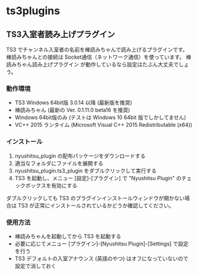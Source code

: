 # ts3plugins

## TS3入室者読み上げプラグイン
TS3 でチャンネル入室者の名前を棒読みちゃんで読み上げるプラグインです。
棒読みちゃんとの接続は Socket通信（ネットワーク通信）を使っています。 棒読みちゃん読み上げプラグイン が動作しているなら設定はたぶん大丈夫でしょう。

### 動作環境
+ TS3 Windows 64bit版 3.0.14 以降 (最新版を推奨)
+ 棒読みちゃん (最新の Ver. 0.1.11.0 beta16 を推奨)
+ Windows 64bit版のみ (テストは Windows 10 64bit 版でしかしてません)
+ VC++ 2015 ランタイム (Microsoft Visual C++ 2015 Redistributable (x64))

### インストール
1. nyushitsu_plugin の配布パッケージをダウンロードする
2. 適当なフォルダにファイルを展開する
3. nyushitsu_plugin.ts3_plugin をダブルクリックして実行する
4. TS3 を起動し、メニュー [設定]-[プラグイン] で "Nyushitsu Plugin" のチェックボックスを有効にする

ダブルクリックしても TS3 のプラグインインストールウィンドウが開かない場合は TS3 が正常にインストールされているかどうか確認してください。

### 使用方法
+ 棒読みちゃんを起動してから TS3 を起動する
+ 必要に応じてメニュー [プラグイン]-[Nyushitsu Plugin]-[Settings] で設定を行う
+ TS3 デフォルトの入室アナウンス (英語のやつ) はオフになっていないので設定で消しておく
